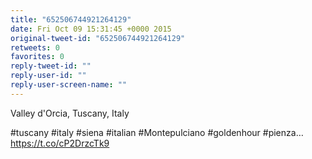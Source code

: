 ```yaml
---
title: "652506744921264129"
date: Fri Oct 09 15:31:45 +0000 2015
original-tweet-id: "652506744921264129"
retweets: 0
favorites: 0
reply-tweet-id: ""
reply-user-id: ""
reply-user-screen-name: ""
---
```

Valley d'Orcia, Tuscany, Italy

#tuscany #italy #siena #italian #Montepulciano #goldenhour #pienza… <a href="https://t.co/cP2DrzcTk9">https://t.co/cP2DrzcTk9</a>
